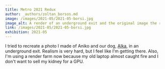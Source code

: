 ```yaml
---
title: Metro 2021 Redux
author: _authors/zoltan_borsos.md
image: /images/2021-05/2021-05-borsi.jpg
image_alt: A render of an underground exit and the original image the render is based on
link: /images/2021-05/2021-05-borsi.jpg
exhibition: 2021-05
---
```


I tried to recreate a photo I made of Aniko and our dog, [Alka](https://www.instagram.com/alkalandor/), in an underground exit. Realism is very hard, but I feel like I'm getting there. Also, I'm using a render farm now because my old laptop almost caught fire and I don't want to sell my kidney for a GPU.